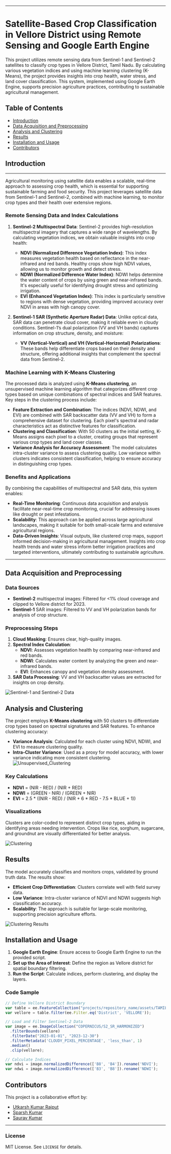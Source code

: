 
---

# Satellite-Based Crop Classification in Vellore District using Remote Sensing and Google Earth Engine


This project utilizes remote sensing data from Sentinel-1 and Sentinel-2 satellites to classify crop types in Vellore District, Tamil Nadu. By calculating various vegetation indices and using machine learning clustering (K-Means), the project provides insights into crop health, water stress, and land cover classification. This system, implemented using Google Earth Engine, supports precision agriculture practices, contributing to sustainable agricultural management.

## Table of Contents
- [Introduction](#introduction)
- [Data Acquisition and Preprocessing](#data-acquisition-and-preprocessing)
- [Analysis and Clustering](#analysis-and-clustering)
- [Results](#results)
- [Installation and Usage](#installation-and-usage)
- [Contributors](#contributors)

## Introduction

---

Agricultural monitoring using satellite data enables a scalable, real-time approach to assessing crop health, which is essential for supporting sustainable farming and food security. This project leverages satellite data from Sentinel-1 and Sentinel-2, combined with machine learning, to monitor crop types and their health over extensive regions.

### Remote Sensing Data and Index Calculations

1. **Sentinel-2 Multispectral Data**: Sentinel-2 provides high-resolution multispectral imagery that captures a wide range of wavelengths. By calculating vegetation indices, we obtain valuable insights into crop health:
   - **NDVI (Normalized Difference Vegetation Index)**: This index measures vegetation health based on reflectance in the near-infrared and red bands. Healthy crops show high NDVI values, allowing us to monitor growth and detect stress.
   - **NDWI (Normalized Difference Water Index)**: NDWI helps determine the water content of crops by using green and near-infrared bands. It's especially useful for identifying drought stress and optimizing irrigation.
   - **EVI (Enhanced Vegetation Index)**: This index is particularly sensitive to regions with dense vegetation, providing improved accuracy over NDVI in areas with high canopy cover.

2. **Sentinel-1 SAR (Synthetic Aperture Radar) Data**: Unlike optical data, SAR data can penetrate cloud cover, making it reliable even in cloudy conditions. Sentinel-1’s dual polarization (VV and VH bands) captures information on crop structure, density, and moisture:
   - **VV (Vertical-Vertical) and VH (Vertical-Horizontal) Polarizations**: These bands help differentiate crops based on their density and structure, offering additional insights that complement the spectral data from Sentinel-2.

### Machine Learning with K-Means Clustering

The processed data is analyzed using **K-Means clustering**, an unsupervised machine learning algorithm that categorizes different crop types based on unique combinations of spectral indices and SAR features. Key steps in the clustering process include:
- **Feature Extraction and Combination**: The indices (NDVI, NDWI, and EVI) are combined with SAR backscatter data (VV and VH) to form a comprehensive dataset for clustering. Each pixel's spectral and radar characteristics act as distinctive features for classification.
- **Clustering and Classification**: With 50 clusters as the initial setting, K-Means assigns each pixel to a cluster, creating groups that represent various crop types and land cover classes.
- **Variance Analysis for Accuracy Assessment**: The model calculates intra-cluster variance to assess clustering quality. Low variance within clusters indicates consistent classification, helping to ensure accuracy in distinguishing crop types.

### Benefits and Applications
By combining the capabilities of multispectral and SAR data, this system enables:
- **Real-Time Monitoring**: Continuous data acquisition and analysis facilitate near-real-time crop monitoring, crucial for addressing issues like drought or pest infestations.
- **Scalability**: This approach can be applied across large agricultural landscapes, making it suitable for both small-scale farms and extensive agricultural regions.
- **Data-Driven Insights**: Visual outputs, like clustered crop maps, support informed decision-making in agricultural management. Insights into crop health trends and water stress inform better irrigation practices and targeted interventions, ultimately contributing to sustainable agriculture.

---


## Data Acquisition and Preprocessing
### Data Sources
- **Sentinel-2** multispectral images: Filtered for <1% cloud coverage and clipped to Vellore district for 2023.
- **Sentinel-1** SAR images: Filtered to VV and VH polarization bands for analysis of crop structure.

### Preprocessing Steps
1. **Cloud Masking**: Ensures clear, high-quality images.
2. **Spectral Index Calculation**:
   - **NDVI**: Assesses vegetation health by comparing near-infrared and red bands.
   - **NDWI**: Calculates water content by analyzing the green and near-infrared bands.
   - **EVI**: Enhances canopy and vegetation density assessment.
3. **SAR Data Processing**: VV and VH backscatter values are extracted for insights on crop density.

![Sentinel-1 and Sentinel-2 Data](sentinel-1.png)
## Analysis and Clustering
The project employs **K-Means clustering** with 50 clusters to differentiate crop types based on spectral signatures and SAR features. To enhance clustering accuracy:
- **Variance Analysis**: Calculated for each cluster using NDVI, NDWI, and EVI to measure clustering quality.
- **Intra-Cluster Variance**: Used as a proxy for model accuracy, with lower variance indicating more consistent clustering.
![Unsupervised_Clustering](Unsupervised_Clusters.png)

### Key Calculations
- **NDVI** = (NIR - RED) / (NIR + RED)
- **NDWI** = (GREEN - NIR) / (GREEN + NIR)
- **EVI** = 2.5 * ((NIR - RED) / (NIR + 6 * RED - 7.5 * BLUE + 1))

### Visualizations
Clusters are color-coded to represent distinct crop types, aiding in identifying areas needing intervention. Crops like rice, sorghum, sugarcane, and groundnut are visually differentiated for better analysis.

![Clustering](Clusters.png)

## Results
The model accurately classifies and monitors crops, validated by ground truth data. The results show:
- **Efficient Crop Differentiation**: Clusters correlate well with field survey data.
- **Low Variance**: Intra-cluster variance of NDVI and NDWI suggests high classification accuracy.
- **Scalability**: The approach is suitable for large-scale monitoring, supporting precision agriculture efforts.

![Clustering Results](Refrence_Point.png)

## Installation and Usage
1. **Google Earth Engine**: Ensure access to Google Earth Engine to run the provided script.
2. **Set up the Area of Interest**: Define the region as Vellore district for spatial boundary filtering.
3. **Run the Script**: Calculate indices, perform clustering, and display the layers.

### Code Sample
```javascript
// Define Vellore District Boundary
var table = ee.FeatureCollection("projects/repository_name/assets/TAMILNADU_SUBDISTRICT_BDY");
var vellore = table.filter(ee.Filter.eq('District', 'VELLORE'));

// Load and Filter Sentinel-2 Data
var image = ee.ImageCollection("COPERNICUS/S2_SR_HARMONIZED")
  .filterBounds(vellore)
  .filterDate("2023-01-01", "2023-12-30")
  .filterMetadata('CLOUDY_PIXEL_PERCENTAGE', 'less_than', 1)
  .median()
  .clip(vellore);

// Calculate Indices
var ndvi = image.normalizedDifference(['B8', 'B4']).rename('NDVI');
var ndwi = image.normalizedDifference(['B3', 'B8']).rename('NDWI');
```

## Contributors
This project is a collaborative effort by:
- [Utkarsh Kumar Rajput](https://github.com/utkarshkr13)
- [Sparsh Kumar](https://github.com/Sp2k04)
- [Saurav Kumar](https://github.com/SauravKumar710)


---

### License
MIT License. See `LICENSE` for details.

